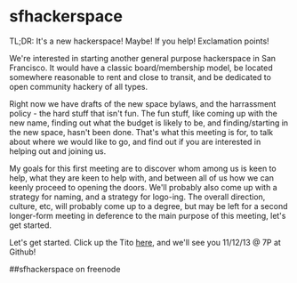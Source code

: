 sfhackerspace
=============

TL;DR: It's a new hackerspace!  Maybe!  If you help!  Exclamation points!

We're interested in starting another general purpose hackerspace in San Francisco.  It would have a classic board/membership model, be located somewhere reasonable to rent and close to transit, and be dedicated to open community hackery of all types.

Right now we have drafts of the new space bylaws, and the harrassment policy - the hard stuff that isn't fun.  The fun stuff, like coming up with the new name, finding out what the budget is likely to be, and finding/starting in the new space, hasn't been done.  That's what this meeting is for, to talk about where we would like to go, and find out if you are interested in helping out and joining us.

My goals for this first meeting are to discover whom among us is keen to help, what they are keen to help with, and between all of us how we can keenly proceed to opening the doors.  We'll probably also come up with a strategy for naming, and a strategy for logo-ing.  The overall direction, culture, etc, will probably come up to a degree, but may be left for a second longer-form meeting in deference to the main purpose of this meeting, let's get started.

Let's get started.  Click up the Tito <a href="https://tito.io/sfhackerspace/first-posthmeeting">here</a>, and we'll see you 11/12/13 @ 7P at Github!

#\#sfhackerspace on freenode
